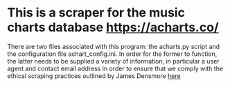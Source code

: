 # This is a scraper for the music charts database https://acharts.co/
There are two files associated with this program: the acharts.py script and the configuration file achart_config.ini. In order for the former to function, the latter needs to be supplied a variety of information, in particular a user agent and contact email address in order to ensure that we comply with the ethical scraping practices outlined by James Densmore [here](https://towardsdatascience.com/ethics-in-web-scraping-b96b18136f01)
